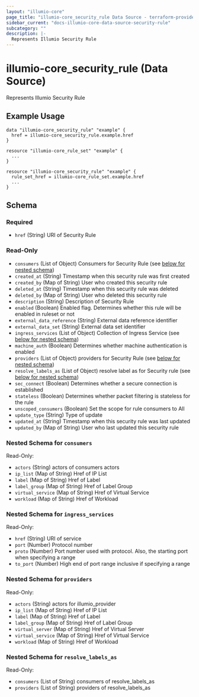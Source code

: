 ```yaml
---
layout: "illumio-core"
page_title: "illumio-core_security_rule Data Source - terraform-provider-illumio-core"
sidebar_current: "docs-illumio-core-data-source-security-rule"
subcategory: ""
description: |-
  Represents Illumio Security Rule
---
```


# illumio-core_security_rule (Data Source)

Represents Illumio Security Rule

Example Usage
------------

```hcl
data "illumio-core_security_rule" "example" {
  href = illumio-core_security_rule.example.href
}

resource "illumio-core_rule_set" "example" {
  ...
}

resource "illumio-core_security_rule" "example" {
  rule_set_href = illumio-core_rule_set.example.href
  ...
}
```

## Schema

### Required

- `href` (String) URI of Security Rule

### Read-Only

- `consumers` (List of Object) Consumers for Security Rule (see [below for nested schema](#nestedatt--consumers))
- `created_at` (String) Timestamp when this security rule was first created
- `created_by` (Map of String) User who created this security rule
- `deleted_at` (String) Timestamp when this security rule was deleted
- `deleted_by` (Map of String) User who deleted this security rule
- `description` (String) Description of Security Rule
- `enabled` (Boolean) Enabled flag. Determines whether this rule will be enabled in ruleset or not
- `external_data_reference` (String) External data reference identifier
- `external_data_set` (String) External data set identifier
- `ingress_services` (List of Object) Collection of Ingress Service (see [below for nested schema](#nestedatt--ingress_services))
- `machine_auth` (Boolean) Determines whether machine authentication is enabled
- `providers` (List of Object) providers for Security Rule (see [below for nested schema](#nestedatt--providers))
- `resolve_labels_as` (List of Object) resolve label as for Security rule (see [below for nested schema](#nestedatt--resolve_labels_as))
- `sec_connect` (Boolean) Determines whether a secure connection is established
- `stateless` (Boolean) Determines whether packet filtering is stateless for the rule
- `unscoped_consumers` (Boolean) Set the scope for rule consumers to All
- `update_type` (String) Type of update
- `updated_at` (String) Timestamp when this security rule was last updated
- `updated_by` (Map of String) User who last updated this security rule

<a id="nestedatt--consumers"></a>
### Nested Schema for `consumers`

Read-Only:

- `actors` (String) actors of consumers actors
- `ip_list` (Map of String) Href of IP List
- `label` (Map of String) Href of Label
- `label_group` (Map of String) Href of Label Group
- `virtual_service` (Map of String) Href of Virtual Service
- `workload` (Map of String) Href of Workload


<a id="nestedatt--ingress_services"></a>
### Nested Schema for `ingress_services`

Read-Only:

- `href` (String) URI of service
- `port` (Number) Protocol number
- `proto` (Number) Port number used with protocol. Also, the starting port when specifying a range
- `to_port` (Number) High end of port range inclusive if specifying a range


<a id="nestedatt--providers"></a>
### Nested Schema for `providers`

Read-Only:

- `actors` (String) actors for illumio_provider
- `ip_list` (Map of String) Href of IP List
- `label` (Map of String) Href of Label
- `label_group` (Map of String) Href of Label Group
- `virtual_server` (Map of String) Href of Virtual Server
- `virtual_service` (Map of String) Href of Virtual Service
- `workload` (Map of String) Href of Workload


<a id="nestedatt--resolve_labels_as"></a>
### Nested Schema for `resolve_labels_as`

Read-Only:

- `consumers` (List of String) consumers of resolve_labels_as
- `providers` (List of String) providers of resolve_labels_as
